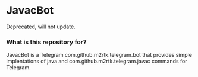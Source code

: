 # JavacBot #

Deprecated, will not update.

### What is this repository for? ###

JavacBot is a Telegram com.github.m2rtk.telegram.bot that provides simple implentations of java and com.github.m2rtk.telegram.javac commands for Telegram.
